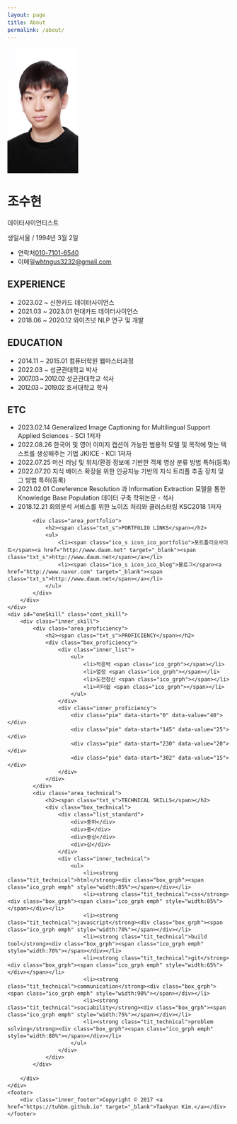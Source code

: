 ```yaml
---
layout: page
title: About
permalink: /about/
---
```


<html lang="ko">
<head>
<meta charset="UTF-8">
<title>조수현 이력서</title>
<link rel="stylesheet" href="css/default.min.css">
</head>
<body>

<div id="wrap">
    <div id="oneIntro" class="cont_intro">
        <div class="inner_intro">
            <div class="area_profile">
                <div class="box_info">
                    <div class="my_photo">
                        <span>
                            <img src="img/main/sh.jpg" style="width:160px;" alt="조수현">
                        </span>
                    </div>
                    <div class="my_info">
                        <h1>조수현</h1>
                        <p class="job">데이터사이언티스트</p>
                        <p class="birth"><span class="ico_s icon_ico_location">생일</span><span class="txt_s">서울 / 1994년 3월 2일</span></p>
                    </div>
                </div>
                <div class="box_contact">
                    <ul>
                        <li><span class="ico_s icon_ico_phone">연락처</span><a href="tel:010-7101-6540" class="link_phone"><span class="txt_s">010-7101-6540</span></a></li>
                        <li><span class="ico_s icon_ico_email">이메일</span><a href="mailto:whtngus3232@gmail.com" class="link_email"><span class="txt_s">whtngus3232@gmail.com</span></a></li>
                    </ul>
                </div>
            </div>
            <div class="area_career">
                <h2><span class="ico_s icon_ico_career"></span><span class="txt_s">EXPERIENCE</span></h2>
                <ul>
                    <li>
                        <span class="txt_date">2023.02 ~ </span>
                        <span class="txt_info">신한카드</span>
                        <span class="txt_sub">데이터사이언스</span>
                    </li>
                    <li>
                        <span class="txt_date">2021.03 ~ 2023.01</span>
                        <span class="txt_info">현대카드</span>
                        <span class="txt_sub">데이터사이언스</span>
                    </li>
                    <li>
                        <span class="txt_date">2018.06 ~ 2020.12</span>
                        <span class="txt_info">와이즈넛</span>
                        <span class="txt_sub">NLP 연구 및 개발</span>
                    </li>
                </ul>
            </div>
            <div class="area_edu">
                <h2><span class="ico_s icon_ico_edu"></span><span class="txt_s">EDUCATION</span></h2>
                <ul>
                    <li><!-- list를 추가하면 first-child와 last-child를 제외한 나머지 중간은 background-image가 다릅니다 -->
                        <span class="txt_date">2014.11 ~ 2015.01</span>
                        <span class="txt_info">컴퓨터학원 웹마스터과정</span>
                    </li>
                    <li>
                        <span class="txt_date">2022.03 ~ </span>
                        <span class="txt_info">성균관대학교</span>
                        <span class="txt_sub">박사</span>
                    </li>
                    <li>
                        <span class="txt_date" style="letter-spacing: -1px;">2007.03 ~ 2012.02</span>
                        <span class="txt_info">성균관대학교</span>
                        <span class="txt_sub">석사</span>
                    </li>
                    <li>
                        <span class="txt_date" style="letter-spacing: -1px;">2012.03 ~ 2019.02</span>
                        <span class="txt_info">호서대학교</span>
                        <span class="txt_sub">학사</span>
                    </li>
                </ul>
            </div>
            <div class="area_ETC">
                <h2><span class="ico_s icon_ico_edu"></span><span class="txt_s">ETC</span></h2>
                <ul>
                    <li><!-- list를 추가하면 first-child와 last-child를 제외한 나머지 중간은 background-image가 다릅니다 -->
                        <span class="txt_date">2023.02.14</span>
                        <span class="txt_info">Generalized Image Captioning for Multilingual Support</span>
                        <span class="txt_sub">Applied Sciences - SCI 1저자</span>
                    </li>
                    <li>
                        <span class="txt_date">2022.08.26</span>
                        <span class="txt_info">한국어 및 영어 이미지 캡션이 가능한 범용적 모델 및 목적에 맞는 텍스트를
생성해주는 기법</span>
                        <span class="txt_sub">JKIICE - KCI 1저자</span>
                    </li>
                    <li>
                        <span class="txt_date">2022.07.25</span>
                        <span class="txt_info">머신 러닝 및 위치/환경 정보에 기반한 객체 영상 분류 방법</span>
                        <span class="txt_sub">특허(등록)</span>
                    </li>
                    <li>
                        <span class="txt_date">2022.07.20</span>
                        <span class="txt_info">지식 베이스 확장을 위한 인공지능 기반의 지식 트리플 추출 장치 및 그 방법</span>
                        <span class="txt_sub">특허(등록)</span>
                    </li>
                    <li>
                        <span class="txt_date">2021.02.01</span>
                        <span class="txt_info">Coreference Resolution 과 Information Extraction 모델을 통한 Knowledge
Base Population 데이터 구축</span>
                        <span class="txt_sub">학위논문 - 석사</span>
                    </li>
                    <li>
                        <span class="txt_date">2018.12.21</span>
                        <span class="txt_info">회의분석 서비스를 위한 노이즈 처리와 클러스터링</span>
                        <span class="txt_sub">KSC2018 1저자</span>
                    </li>
                </ul>
            </div>
            
            <div class="area_portfolio">
                <h2><span class="txt_s">PORTFOLIO LINKS</span></h2>
                <ul>
                    <li><span class="ico_s icon_ico_portfolio">포트폴리오사이트</span><a href="http://www.daum.net" target="_blank"><span class="txt_s">http://www.daum.net</span></a></li>
                    <li><span class="ico_s icon_ico_blog">블로그</span><a href="http://www.naver.com" target="_blank"><span class="txt_s">http://www.daum.net</span></a></li>
                </ul>
            </div>
        </div>
    </div>
    <div id="oneSkill" class="cont_skill">
        <div class="inner_skill">
            <div class="area_proficiency">
                <h2><span class="txt_s">PROFICIENCY</span></h2>
                <div class="box_proficiency">
                    <div class="inner_list">
                        <ul>
                            <li>적응력 <span class="ico_grph"></span></li>
                            <li>열정 <span class="ico_grph"></span></li>
                            <li>도전정신 <span class="ico_grph"></span></li>
                            <li>리더쉽 <span class="ico_grph"></span></li>
                        </ul>
                    </div>
                    <div class="inner_proficiency">
                        <div class="pie" data-start="0" data-value="40"></div>
                        <div class="pie" data-start="145" data-value="25"></div>
                        <div class="pie" data-start="230" data-value="20"></div>
                        <div class="pie" data-start="302" data-value="15"></div> 
                    </div>
                </div>
            </div>
            <div class="area_technical">
                <h2><span class="txt_s">TECHNICAL SKILLS</span></h2>
                <div class="box_technical">
                    <div class="list_standard">
                        <div>중하</div>
                        <div>중</div>
                        <div>중상</div>
                        <div>상</div>
                    </div>
                    <div class="inner_technical">
                        <ul>
                            <li><strong class="tit_technical">html</strong><div class="box_grph"><span  class="ico_grph emph" style="width:85%"></span></div></li>
                            <li><strong class="tit_technical">css</strong><div class="box_grph"><span class="ico_grph emph" style="width:85%"></span></div></li>
                            <li><strong class="tit_technical">javascript</strong><div class="box_grph"><span class="ico_grph emph" style="width:70%"></span></div></li>
                            <li><strong class="tit_technical">build	tool</strong><div class="box_grph"><span class="ico_grph emph" style="width:70%"></span></div></li>
                            <li><strong class="tit_technical">git</strong><div class="box_grph"><span class="ico_grph emph" style="width:65%"></div></span></li>
                            <li><strong class="tit_technical">communication</strong><div class="box_grph"><span class="ico_grph emph" style="width:90%"></span></div></li>
                            <li><strong class="tit_technical">sociability</strong><div class="box_grph"><span class="ico_grph emph" style="width:75%"></span></div></li>
                            <li><strong class="tit_technical">problem solving</strong><div class="box_grph"><span class="ico_grph emph" style="width:80%"></span></div></li>
                        </ul>
                    </div>
                </div>
            </div>

        </div>
    </div>
    <footer>
        <div class="inner_footer">Copyright © 2017 <a href="https://tuhbm.github.io" target="_blank">Taekyun Kim.</a></div>
    </footer>
</div>
</body>
</html>